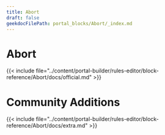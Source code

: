 ```yaml
---
title: Abort
draft: false
geekdocFilePath: portal_blocks/Abort/_index.md
---
```

# Abort
{{< include file="../content/portal-builder/rules-editor/block-reference/Abort/docs/official.md" >}}

# Community Additions

{{< include file="../content/portal-builder/rules-editor/block-reference/Abort/docs/extra.md" >}}